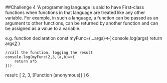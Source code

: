 ##Challenge 4
'A programming language is said to have First-class functions when functions in that language are treated like any other variable. For example, in such a language, a function can be passed as an argument to other functions, can be returned by another function and can be assigned as a value to a variable.

e.g. function declaration
const myFunc=(...args)=>{
    console.log(args)
    return args[2](args[0],args[1])
    }
    
    //call the function, logging the result
    console.log(myFunc(2,3,(a,b)=>{
        return a*b
    }))
result:
[ 2, 3, [Function (anonymous)] ]
6

